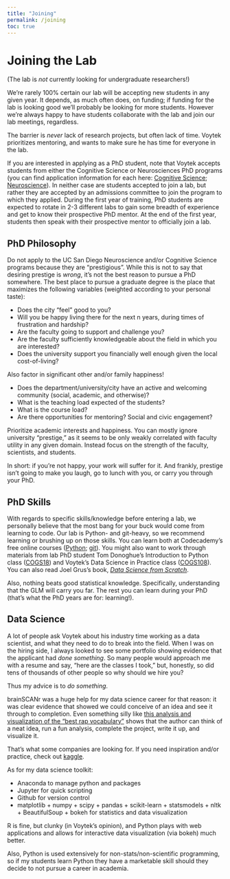 ```yaml
---
title: "Joining"
permalink: /joining
toc: true
---
```


Joining the Lab
===============

(The lab is *not* currently looking for undergraduate researchers!)

We’re rarely 100% certain our lab will be accepting new students in any given year. It depends, as
much often does, on funding; if funding for the lab is looking good we’ll probably be looking for
more students. However we’re always happy to have students collaborate with the lab and join our lab
meetings, regardless.

The barrier is *never* lack of research projects, but often lack of time. Voytek prioritizes
mentoring, and wants to make sure he has time for everyone in the lab.

If you are interested in applying as a PhD student, note that Voytek accepts students from either
the Cognitive Science or Neurosciences PhD programs (you can find application information for each
here: [Cognitive Science](http://www.cogsci.ucsd.edu/graduates/phd-program/admissions/index.html);
[Neuroscience](https://medschool.ucsd.edu/education/neurograd/prospective-students/Pages/default.aspx)).
In neither case are students accepted to join a lab, but rather they are accepted by an admissions
committee to join the program to which they applied. During the first year of training, PhD students
are expected to rotate in 2-3 different labs to gain some breadth of experience and get to know
their prospective PhD mentor. At the end of the first year, students then speak with their
prospective mentor to officially join a lab.

PhD Philosophy
--------------

Do not apply to the UC San Diego Neuroscience and/or Cognitive Science programs because they are
“prestigious”. While this is not to say that desiring prestige is *wrong*, it’s not the best reason
to pursue a PhD somewhere. The best place to pursue a graduate degree is the place that maximizes
the following variables (weighted according to your personal taste):

- Does the city “feel” good to you?
- Will you be happy living there for the next n years, during times of frustration and hardship?
- Are the faculty going to support and challenge you?
- Are the faculty sufficiently knowledgeable about the field in which you are interested?
- Does the university support you financially well enough given the local cost-of-living?

Also factor in significant other and/or family happiness!

- Does the department/university/city have an active and welcoming community (social, academic, and otherwise)?
- What is the teaching load expected of the students?
- What is the course load?
- Are there opportunities for mentoring? Social and civic engagement?

Prioritize academic interests and happiness. You can mostly ignore university “prestige,” as it
seems to be only weakly correlated with faculty utility in any given domain. Instead focus on the
strength of the faculty, scientists, and students.

In short: if you’re not happy, your work will suffer for it. And frankly, prestige isn’t going to
make you laugh, go to lunch with you, or carry you through your PhD.

PhD Skills
----------

With regards to specific skills/knowledge before entering a lab, we personally believe that the most
bang for your buck would come from learning to code. Our lab is Python- and git-heavy, so we
recommend learning or brushing up on those skills. You can learn both at Codecademy’s free online
courses ([Python](https://www.codecademy.com/learn/learn-python); [git](https://www.codecademy.com/learn/learn-git)).
You might also want to work through materials from lab PhD student Tom Donoghue’s Introduction to
Python class ([COGS18](https://github.com/COGS108/)) and Voytek’s Data Science in Practice class
([COGS108](https://github.com/COGS108/)). You can also read Joel Grus’s book,
[*Data Science from Scratch*](https://www.amazon.com/Data-Science-Scratch-Principles-Python/dp/149190142X).

Also, nothing beats good statistical knowledge. Specifically, understanding that the GLM will carry
you far. The rest you can learn during your PhD (that’s what the PhD years are for: learning!).

Data Science
------------

A lot of people ask Voytek about his industry time working as a data scientist, and what they need
to do to break into the field. When I was on the hiring side, I always looked to see some portfolio
showing evidence that the applicant had *done something*. So many people would approach me with a
resume and say, “here are the classes I took,” but, honestly, so did tens of thousands of other
people so why should we hire you?

Thus my advice is to *do something*.

brainSCANr was a huge help for my data science career for that reason: it was clear evidence that
showed we could conceive of an idea and see it through to completion. Even something silly like
[this analysis and visualization of the “best rap vocabulary”](https://pudding.cool/projects/vocabulary/)
shows that the author can think of a neat idea, run a fun analysis, complete the project, write it
up, and visualize it.

That’s what some companies are looking for. If you need inspiration and/or practice, check out
[kaggle](https://www.kaggle.com/).

As for my data science toolkit:

- Anaconda to manage python and packages
- Jupyter for quick scripting
- Github for version control
- matplotlib + numpy + scipy + pandas + scikit-learn + statsmodels + nltk + BeautifulSoup + bokeh for statistics and data visualization

R is fine, but clunky (in Voytek’s opinion), and Python plays with web applications and allows for
interactive data visualization (via bokeh) much better.

Also, Python is used extensively for non-stats/non-scientific programming, so if my students learn
Python they have a marketable skill should they decide to not pursue a career in academia.
